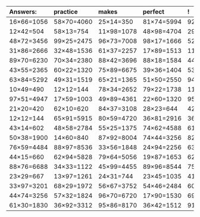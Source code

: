| Answers: | practice | makes | perfect | ! |
| :--- | :--- | :--- | :--- | :--- |
| 16×66=1056 | 58×70=4060 | 25×14=350 | 81×74=5994 | 92×40=3680 | 
| 12×42=504 | 58×13=754 | 11×98=1078 | 48×98=4704 | 29×42=1218 | 
| 48×72=3456 | 99×25=2475 | 96×73=7008 | 98×17=1666 | 52×45=2340 | 
| 31×86=2666 | 32×48=1536 | 61×37=2257 | 17×89=1513 | 11×59=649 | 
| 89×70=6230 | 70×34=2380 | 88×42=3696 | 88×18=1584 | 44×84=3696 | 
| 43×55=2365 | 60×22=1320 | 75×89=6675 | 39×36=1404 | 53×25=1325 | 
| 63×84=5292 | 49×31=1519 | 65×21=1365 | 51×50=2550 | 94×17=1598 | 
| 10×49=490 | 12×12=144 | 78×34=2652 | 79×22=1738 | 11×27=297 | 
| 97×51=4947 | 17×59=1003 | 49×89=4361 | 22×60=1320 | 95×43=4085 | 
| 21×20=420 | 62×10=620 | 84×37=3108 | 28×23=644 | 42×85=3570 | 
| 12×12=144 | 65×91=5915 | 80×59=4720 | 36×81=2916 | 36×44=1584 | 
| 43×14=602 | 48×58=2784 | 55×25=1375 | 74×62=4588 | 61×53=3233 | 
| 50×38=1900 | 14×60=840 | 87×92=8004 | 74×44=3256 | 82×48=3936 | 
| 76×59=4484 | 88×97=8536 | 33×56=1848 | 24×94=2256 | 63×21=1323 | 
| 44×15=660 | 62×94=5828 | 79×64=5056 | 19×87=1653 | 62×55=3410 | 
| 88×76=6688 | 34×33=1122 | 45×99=4455 | 89×96=8544 | 75×60=4500 | 
| 23×29=667 | 13×97=1261 | 24×31=744 | 23×45=1035 | 41×69=2829 | 
| 33×97=3201 | 68×29=1972 | 56×67=3752 | 54×46=2484 | 60×80=4800 | 
| 44×74=3256 | 57×32=1824 | 96×70=6720 | 17×90=1530 | 69×78=5382 | 
| 61×30=1830 | 36×92=3312 | 95×86=8170 | 36×42=1512 | 91×42=3822 | 
